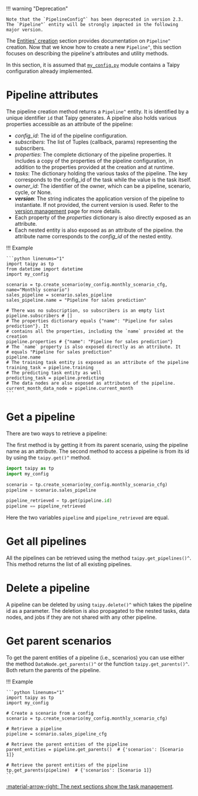 !!! warning "Deprecation"

    Note that the `PipelineConfig^` has been deprecated in version 2.3. The `Pipeline^` entity will be strongly impacted in the following major version.

The [Entities' creation](scenario-creation.md) section provides documentation on `Pipeline^` creation. Now
that we know how to create a new `Pipeline^`, this section focuses on describing the pipeline's attributes
and utility methods.

In this section, it is assumed that <a href="./code_example/my_config.py" download>`my_config.py`</a>
module contains a Taipy configuration already implemented.

# Pipeline attributes

The pipeline creation method returns a `Pipeline^` entity. It is identified by a unique identifier `id` that
Taipy generates. A pipeline also holds various properties accessible as an attribute of the pipeline:

- _config_id_: The id of the pipeline configuration.
- _subscribers_: The list of Tuples (callback, params) representing the subscribers.
- _properties_: The complete dictionary of the pipeline properties. It includes a copy of the properties of
  the pipeline configuration, in addition to the properties provided at the creation and at runtime.
- _tasks_: The dictionary holding the various tasks of the pipeline. The key corresponds to the config_id of the
  task while the value is the task itself.
- _owner_id_: The identifier of the owner, which can be a pipeline, scenario, cycle, or None.
- _**version**_: The string indicates the application version of the pipeline to instantiate. If not provided,
  the current version is used. Refer to the [version management](../versioning/index.md) page for more details.
- Each property of the _properties_ dictionary is also directly exposed as an attribute.
- Each nested entity is also exposed as an attribute of the pipeline. the attribute name corresponds to the
  *config_id* of the nested entity.

!!! Example

    ```python linenums="1"
    import taipy as tp
    from datetime import datetime
    import my_config

    scenario = tp.create_scenario(my_config.monthly_scenario_cfg, name="Monthly scenario")
    sales_pipeline = scenario.sales_pipeline
    sales_pipeline.name = "Pipeline for sales prediction"

    # There was no subscription, so subscribers is an empty list
    pipeline.subscribers # []
    # The properties dictionary equals {"name": "Pipeline for sales prediction"}. It
    # contains all the properties, including the `name` provided at the creation
    pipeline.properties # {"name": "Pipeline for sales prediction"}
    # The `name` property is also exposed directly as an attribute. It
    # equals "Pipeline for sales prediction"
    pipeline.name
    # The training task entity is exposed as an attribute of the pipeline
    training_task = pipeline.training
    # The predicting task entity as well
    predicting_task = pipeline.predicting
    # The data nodes are also exposed as attributes of the pipeline.
    current_month_data_node = pipeline.current_month
    ```

# Get a pipeline

There are two ways to retrieve a pipeline:

The first method is by getting it from its parent scenario, using the pipeline name as an attribute.
The second method to access a pipeline is from its id by using the `taipy.get()^` method.

```python linenums="1"
import taipy as tp
import my_config

scenario = tp.create_scenario(my_config.monthly_scenario_cfg)
pipeline = scenario.sales_pipeline

pipeline_retrieved = tp.get(pipeline.id)
pipeline == pipeline_retrieved
```

Here the two variables `pipeline` and `pipeline_retrieved` are equal.

# Get all pipelines

All the pipelines can be retrieved using the method `taipy.get_pipelines()^`. This method returns the list of all
existing pipelines.

# Delete a pipeline

A pipeline can be deleted by using `taipy.delete()^` which takes the pipeline id as a parameter. The deletion is
also propagated to the nested tasks, data nodes, and jobs if they are not shared with any other pipeline.

# Get parent scenarios

To get the parent entities of a pipeline (i.e., scenarios) you can use either the method `DataNode.get_parents()^` or
the function
`taipy.get_parents()^`. Both return the parents of the pipeline.

!!! Example

    ```python linenums="1"
    import taipy as tp
    import my_config

    # Create a scenario from a config
    scenario = tp.create_scenario(my_config.monthly_scenario_cfg)

    # Retrieve a pipeline
    pipeline = scenario.sales_pipeline_cfg

    # Retrieve the parent entities of the pipeline
    parent_entities = pipeline.get_parents()  # {'scenarios': [Scenario 1]}

    # Retrieve the parent entities of the pipeline
    tp.get_parents(pipeline)  # {'scenarios': [Scenario 1]}
    ```

[:material-arrow-right: The next sections show the task management](task-mgt.md).
